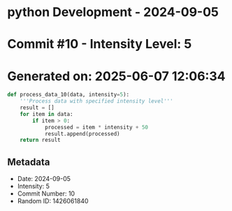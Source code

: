 ﻿# python Development - 2024-09-05
# Commit #10 - Intensity Level: 5
# Generated on: 2025-06-07 12:06:34
```python
def process_data_10(data, intensity=5):
    '''Process data with specified intensity level'''
    result = []
    for item in data:
        if item > 0:
            processed = item * intensity + 50
            result.append(processed)
    return result
```
## Metadata
- Date: 2024-09-05
- Intensity: 5
- Commit Number: 10
- Random ID: 1426061840
